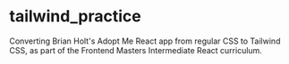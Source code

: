 # tailwind_practice
Converting Brian Holt's Adopt Me React app from regular CSS to Tailwind CSS, as part of the Frontend Masters Intermediate React curriculum.
